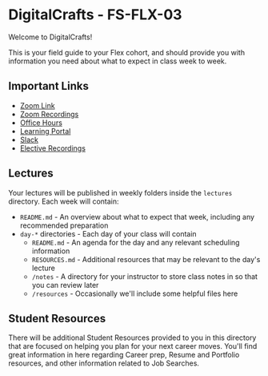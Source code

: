 # DigitalCrafts - FS-FLX-03

Welcome to DigitalCrafts!

This is your field guide to your Flex cohort, and should provide you with information you need about what to expect in class week to week.

## Important Links

- [Zoom Link](https://zoom.us/j/811290251)
- [Zoom Recordings]()
- [Office Hours](https://docs.google.com/spreadsheets/d/1wVQt15pC-civo-gUJQ-u1t2k80LYvamUHDUxeAXTifI/edit#gid=520221306)
- [Learning Portal](https://learn.digitalcrafts.com/flex/)
- [Slack](https://digitalcrafts.slack.com/archives/C01HC6PF68Z)
- [Elective Recordings](https://bit.ly/2VmEiJ6)

## Lectures

Your lectures will be published in weekly folders inside the `lectures` directory. Each week will contain:

- `README.md` - An overview about what to expect that week, including any recommended preparation
- `day-*` directories - Each day of your class will contain
  - `README.md` - An agenda for the day and any relevant scheduling information
  - `RESOURCES.md` - Additional resources that may be relevant to the day's lecture
  - `/notes` - A directory for your instructor to store class notes in so that you can review later
  - `/resources` - Occasionally we'll include some helpful files here

## Student Resources

There will be additional Student Resources provided to you in this directory that are focused on helping you plan for your next career moves. You'll find great information in here regarding Career prep, Resume and Portfolio resources, and other information related to Job Searches.

